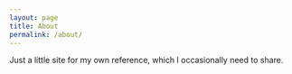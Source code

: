 ```yaml
---
layout: page
title: About
permalink: /about/
---
```


Just a little site for my own reference, which I occasionally need to share.
